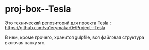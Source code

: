 # proj-box--Tesla

Это технический репозиторий для проекта Tesla : https://github.com/va1erymakar0v/Project--Tesla

В нем, кроме прочего, хранится gulpfile, вся файловая структура включая папку src.
